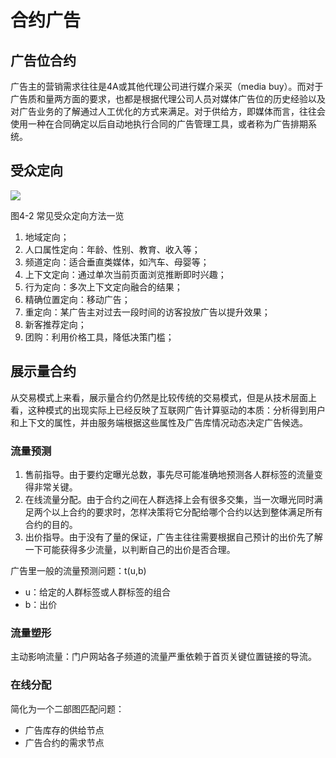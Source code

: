 # 合约广告
## 广告位合约
广告主的营销需求往往是4A或其他代理公司进行媒介采买（media buy）。而对于广告质和量两方面的要求，也都是根据代理公司人员对媒体广告位的历史经验以及对广告业务的了解通过人工优化的方式来满足。对于供给方，即媒体而言，往往会使用一种在合同确定以后自动地执行合同的广告管理工具，或者称为广告排期系统。

## 受众定向
![](http://ou8qjsj0m.bkt.clouddn.com//17-11-11/7055559.jpg)

图4-2 常见受众定向方法一览

1. 地域定向；
1. 人口属性定向：年龄、性别、教育、收入等；
1. 频道定向：适合垂直类媒体，如汽车、母婴等；
1. 上下文定向：通过单次当前页面浏览推断即时兴趣；
1. 行为定向：多次上下文定向融合的结果；
1. 精确位置定向：移动广告；
1. 重定向：某广告主对过去一段时间的访客投放广告以提升效果；
1. 新客推荐定向；
1. 团购：利用价格工具，降低决策门槛；

## 展示量合约
从交易模式上来看，展示量合约仍然是比较传统的交易模式，但是从技术层面上看，这种模式的出现实际上已经反映了互联网广告计算驱动的本质：分析得到用户和上下文的属性，并由服务端根据这些属性及广告库情况动态决定广告候选。

### 流量预测
1. 售前指导。由于要约定曝光总数，事先尽可能准确地预测各人群标签的流量变得非常关键。
1. 在线流量分配。由于合约之间在人群选择上会有很多交集，当一次曝光同时满足两个以上合约的要求时，怎样决策将它分配给哪个合约以达到整体满足所有合约的目的。
1. 出价指导。由于没有了量的保证，广告主往往需要根据自己预计的出价先了解一下可能获得多少流量，以判断自己的出价是否合理。

广告里一般的流量预测问题：t(u,b)

- u：给定的人群标签或人群标签的组合
- b：出价

### 流量塑形
主动影响流量：门户网站各子频道的流量严重依赖于首页关键位置链接的导流。

### 在线分配
简化为一个二部图匹配问题：

- 广告库存的供给节点
- 广告合约的需求节点
